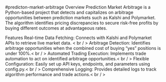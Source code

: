 #predicton-market-arbitrage
Overview
Prediction Market Arbitrage is a Python-based project that detects and capitalizes on arbitrage opportunities between prediction markets such as Kalshi and Polymarket. The algorithm identifies pricing discrepancies to secure risk-free profits by buying different outcomes at advantageous rates.

Features
Real-time Data Fetching: Connects with Kalshi and Polymarket APIs to retrieve live market data. < br / > 
Arbitrage Detection: Identifies arbitrage opportunities when the combined cost of buying “yes” positions is under 100%.< br / > 
Automated Trading Execution: Implements trade automation to act on identified arbitrage opportunities.< br / > 
Flexible Configuration: Easily set up API keys, endpoints, and parameters using config.py.< br / > 
Comprehensive Logging: Provides detailed logs to track algorithm performance and trade actions.< br / > 
